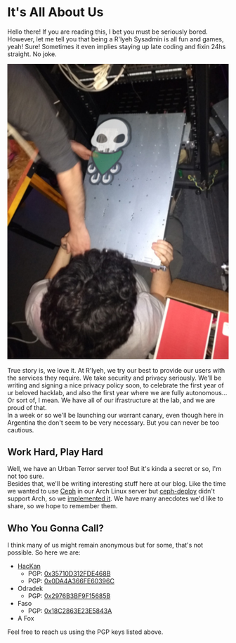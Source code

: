 # It's All About Us

Hello there! If you are reading this, I bet you must be seriously bored.  
However, let me tell you that being a R'lyeh Sysadmin is all fun and games,
yeah! Sure! Sometimes it even implies staying up late coding and fixin 24hs
straight. No joke.

![Working hard](/posts/20181009-about-us/working.jpg)

True story is, we love it. At R'lyeh, we try our best to provide our users with
the services they require. We take security and privacy seriously. We'll be
writing and signing a nice privacy policy soon, to celebrate the first year of
ur beloved hacklab, and also the first year where we are fully autonomous... Or
sort of, I mean. We have all of our ifrastructure at the lab, and we are proud
of that.  
In a week or so we'll be launching our warrant canary, even though here in Argentina
the don't seem to be very necessary. But you can never be too cautious.

## Work Hard, Play Hard

Well, we have an Urban Terror server too! But it's kinda a secret or so, I'm
not too sure.  
Besides that, we'll be writing interesting stuff here at our blog. Like the
time we wanted to use [Ceph](https://ceph.com/) in our Arch Linux server but
[ceph-deploy](https://github.com/ceph/ceph-deploy) didn't support Arch, so we
[implemented it](https://github.com/ceph/ceph-deploy/commits?author=HacKanCuBa).
We have many anecdotes we'd like to share, so we hope to remember them.

## Who You Gonna Call?

I think many of us might remain anonymous but for some, that's not possible. So
here we are:

* [HacKan](https://hackan.net)
  * PGP: [0x35710D312FDE468B](https://gpg.hackan.net/key/35710D312FDE468B)
  * PGP: [0x0DA4A366FE60396C](https://sks-keyservers.net/pks/lookup?op=get&search=0x0DA4A366FE60396C)
* Odradek
  * PGP: [0x2976B3BF9F15685B](https://sks-keyservers.net/pks/lookup?op=get&search=0x2976B3BF9F15685B)
* Faso
  * PGP: [0x18C2863E23E5843A](https://sks-keyservers.net/pks/lookup?op=get&search=0x18C2863E23E5843A)
* A Fox

Feel free to reach us using the PGP keys listed above.
